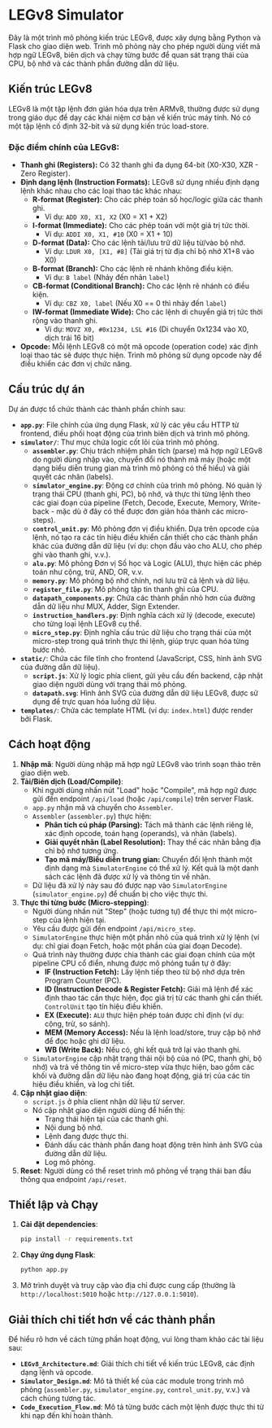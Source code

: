 # LEGv8 Simulator

Đây là một trình mô phỏng kiến trúc LEGv8, được xây dựng bằng Python và Flask cho giao diện web. Trình mô phỏng này cho phép người dùng viết mã hợp ngữ LEGv8, biên dịch và chạy từng bước để quan sát trạng thái của CPU, bộ nhớ và các thành phần đường dẫn dữ liệu.

## Kiến trúc LEGv8

LEGv8 là một tập lệnh đơn giản hóa dựa trên ARMv8, thường được sử dụng trong giáo dục để dạy các khái niệm cơ bản về kiến trúc máy tính. Nó có một tập lệnh cố định 32-bit và sử dụng kiến trúc load-store.

### Đặc điểm chính của LEGv8:

- **Thanh ghi (Registers):** Có 32 thanh ghi đa dụng 64-bit (X0-X30, XZR - Zero Register).
- **Định dạng lệnh (Instruction Formats):** LEGv8 sử dụng nhiều định dạng lệnh khác nhau cho các loại thao tác khác nhau:
  - **R-format (Register):** Cho các phép toán số học/logic giữa các thanh ghi.
    - Ví dụ: `ADD X0, X1, X2` (X0 = X1 + X2)
  - **I-format (Immediate):** Cho các phép toán với một giá trị tức thời.
    - Ví dụ: `ADDI X0, X1, #10` (X0 = X1 + 10)
  - **D-format (Data):** Cho các lệnh tải/lưu trữ dữ liệu từ/vào bộ nhớ.
    - Ví dụ: `LDUR X0, [X1, #8]` (Tải giá trị từ địa chỉ bộ nhớ X1+8 vào X0)
  - **B-format (Branch):** Cho các lệnh rẽ nhánh không điều kiện.
    - Ví dụ: `B label` (Nhảy đến nhãn `label`)
  - **CB-format (Conditional Branch):** Cho các lệnh rẽ nhánh có điều kiện.
    - Ví dụ: `CBZ X0, label` (Nếu X0 == 0 thì nhảy đến `label`)
  - **IW-format (Immediate Wide):** Cho các lệnh di chuyển giá trị tức thời rộng vào thanh ghi.
    - Ví dụ: `MOVZ X0, #0x1234, LSL #16` (Di chuyển 0x1234 vào X0, dịch trái 16 bit)
- **Opcode:** Mỗi lệnh LEGv8 có một mã opcode (operation code) xác định loại thao tác sẽ được thực hiện. Trình mô phỏng sử dụng opcode này để điều khiển các đơn vị chức năng.

## Cấu trúc dự án

Dự án được tổ chức thành các thành phần chính sau:

- **`app.py`**: File chính của ứng dụng Flask, xử lý các yêu cầu HTTP từ frontend, điều phối hoạt động của trình biên dịch và trình mô phỏng.
- **`simulator/`**: Thư mục chứa logic cốt lõi của trình mô phỏng.
  - **`assembler.py`**: Chịu trách nhiệm phân tích (parse) mã hợp ngữ LEGv8 do người dùng nhập vào, chuyển đổi nó thành mã máy (hoặc một dạng biểu diễn trung gian mà trình mô phỏng có thể hiểu) và giải quyết các nhãn (labels).
  - **`simulator_engine.py`**: Động cơ chính của trình mô phỏng. Nó quản lý trạng thái CPU (thanh ghi, PC), bộ nhớ, và thực thi từng lệnh theo các giai đoạn của pipeline (Fetch, Decode, Execute, Memory, Write-back - mặc dù ở đây có thể được đơn giản hóa thành các micro-steps).
  - **`control_unit.py`**: Mô phỏng đơn vị điều khiển. Dựa trên opcode của lệnh, nó tạo ra các tín hiệu điều khiển cần thiết cho các thành phần khác của đường dẫn dữ liệu (ví dụ: chọn đầu vào cho ALU, cho phép ghi vào thanh ghi, v.v.).
  - **`alu.py`**: Mô phỏng Đơn vị Số học và Logic (ALU), thực hiện các phép toán như cộng, trừ, AND, OR, v.v.
  - **`memory.py`**: Mô phỏng bộ nhớ chính, nơi lưu trữ cả lệnh và dữ liệu.
  - **`register_file.py`**: Mô phỏng tập tin thanh ghi của CPU.
  - **`datapath_components.py`**: Chứa các thành phần nhỏ hơn của đường dẫn dữ liệu như MUX, Adder, Sign Extender.
  - **`instruction_handlers.py`**: Định nghĩa cách xử lý (decode, execute) cho từng loại lệnh LEGv8 cụ thể.
  - **`micro_step.py`**: Định nghĩa cấu trúc dữ liệu cho trạng thái của một micro-step trong quá trình thực thi lệnh, giúp trực quan hóa từng bước nhỏ.
- **`static/`**: Chứa các file tĩnh cho frontend (JavaScript, CSS, hình ảnh SVG của đường dẫn dữ liệu).
  - **`script.js`**: Xử lý logic phía client, gửi yêu cầu đến backend, cập nhật giao diện người dùng với trạng thái mô phỏng.
  - **`datapath.svg`**: Hình ảnh SVG của đường dẫn dữ liệu LEGv8, được sử dụng để trực quan hóa luồng dữ liệu.
- **`templates/`**: Chứa các template HTML (ví dụ: `index.html`) được render bởi Flask.

## Cách hoạt động

1.  **Nhập mã**: Người dùng nhập mã hợp ngữ LEGv8 vào trình soạn thảo trên giao diện web.
2.  **Tải/Biên dịch (Load/Compile)**:
    - Khi người dùng nhấn nút "Load" hoặc "Compile", mã hợp ngữ được gửi đến endpoint `/api/load` (hoặc `/api/compile`) trên server Flask.
    - `app.py` nhận mã và chuyển cho `Assembler`.
    - `Assembler` (`assembler.py`) thực hiện:
      - **Phân tích cú pháp (Parsing):** Tách mã thành các lệnh riêng lẻ, xác định opcode, toán hạng (operands), và nhãn (labels).
      - **Giải quyết nhãn (Label Resolution):** Thay thế các nhãn bằng địa chỉ bộ nhớ tương ứng.
      - **Tạo mã máy/Biểu diễn trung gian:** Chuyển đổi lệnh thành một định dạng mà `SimulatorEngine` có thể xử lý. Kết quả là một danh sách các lệnh đã được xử lý và thông tin về nhãn.
    - Dữ liệu đã xử lý này sau đó được nạp vào `SimulatorEngine` (`simulator_engine.py`) để chuẩn bị cho việc thực thi.
3.  **Thực thi từng bước (Micro-stepping)**:
    - Người dùng nhấn nút "Step" (hoặc tương tự) để thực thi một micro-step của lệnh hiện tại.
    - Yêu cầu được gửi đến endpoint `/api/micro_step`.
    - `SimulatorEngine` thực hiện một phần nhỏ của quá trình xử lý lệnh (ví dụ: chỉ giai đoạn Fetch, hoặc một phần của giai đoạn Decode).
    - Quá trình này thường được chia thành các giai đoạn chính của một pipeline CPU cổ điển, nhưng được mô phỏng tuần tự ở đây:
      - **IF (Instruction Fetch):** Lấy lệnh tiếp theo từ bộ nhớ dựa trên Program Counter (PC).
      - **ID (Instruction Decode & Register Fetch):** Giải mã lệnh để xác định thao tác cần thực hiện, đọc giá trị từ các thanh ghi cần thiết. `ControlUnit` tạo tín hiệu điều khiển.
      - **EX (Execute):** `ALU` thực hiện phép toán được chỉ định (ví dụ: cộng, trừ, so sánh).
      - **MEM (Memory Access):** Nếu là lệnh load/store, truy cập bộ nhớ để đọc hoặc ghi dữ liệu.
      - **WB (Write Back):** Nếu có, ghi kết quả trở lại vào thanh ghi.
    - `SimulatorEngine` cập nhật trạng thái nội bộ của nó (PC, thanh ghi, bộ nhớ) và trả về thông tin về micro-step vừa thực hiện, bao gồm các khối và đường dẫn dữ liệu nào đang hoạt động, giá trị của các tín hiệu điều khiển, và log chi tiết.
4.  **Cập nhật giao diện**:
    - `script.js` ở phía client nhận dữ liệu từ server.
    - Nó cập nhật giao diện người dùng để hiển thị:
      - Trạng thái hiện tại của các thanh ghi.
      - Nội dung bộ nhớ.
      - Lệnh đang được thực thi.
      - Đánh dấu các thành phần đang hoạt động trên hình ảnh SVG của đường dẫn dữ liệu.
      - Log mô phỏng.
5.  **Reset**: Người dùng có thể reset trình mô phỏng về trạng thái ban đầu thông qua endpoint `/api/reset`.

## Thiết lập và Chạy

1.  **Cài đặt dependencies**:
    ```bash
    pip install -r requirements.txt
    ```
2.  **Chạy ứng dụng Flask**:
    ```bash
    python app.py
    ```
3.  Mở trình duyệt và truy cập vào địa chỉ được cung cấp (thường là `http://localhost:5010` hoặc `http://127.0.0.1:5010`).

## Giải thích chi tiết hơn về các thành phần

Để hiểu rõ hơn về cách từng phần hoạt động, vui lòng tham khảo các tài liệu sau:

- **`LEGv8_Architecture.md`**: Giải thích chi tiết về kiến trúc LEGv8, các định dạng lệnh và opcode.
- **`Simulator_Design.md`**: Mô tả thiết kế của các module trong trình mô phỏng (`assembler.py`, `simulator_engine.py`, `control_unit.py`, v.v.) và cách chúng tương tác.
- **`Code_Execution_Flow.md`**: Mô tả từng bước cách một lệnh được thực thi từ khi nạp đến khi hoàn thành.
